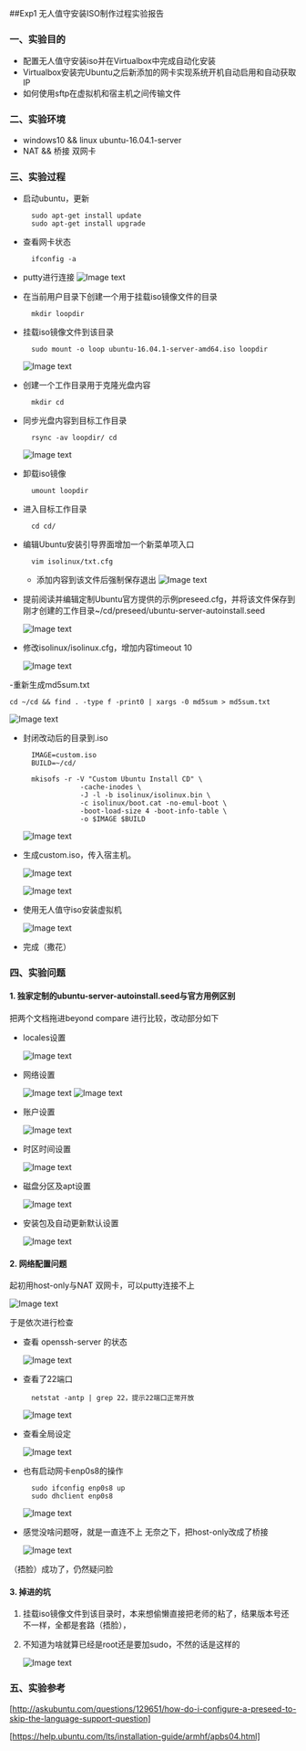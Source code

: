 ##Exp1 无人值守安装ISO制作过程实验报告
### 一、实验目的
- 配置无人值守安装iso并在Virtualbox中完成自动化安装
- Virtualbox安装完Ubuntu之后新添加的网卡实现系统开机自动启用和自动获取IP
- 如何使用sftp在虚拟机和宿主机之间传输文件

### 二、实验环境
- windows10 && linux ubuntu-16.04.1-server
- NAT       && 桥接 双网卡
	

### 三、实验过程
- 启动ubuntu，更新
 
		sudo apt-get install update
		sudo apt-get install upgrade

- 查看网卡状态

		ifconfig -a

- putty进行连接
  ![Image text](https://github.com/Zhaojytt/linux/tree/master/2017-1/zjy/exp1/image/15.png)

- 在当前用户目录下创建一个用于挂载iso镜像文件的目录
		
		mkdir loopdir

- 挂载iso镜像文件到该目录

		sudo mount -o loop ubuntu-16.04.1-server-amd64.iso loopdir

	![Image text](https://github.com/Zhaojytt/linux/tree/master/2017-1/zjy/exp1/image/17.png)

- 创建一个工作目录用于克隆光盘内容

		mkdir cd

- 同步光盘内容到目标工作目录

		rsync -av loopdir/ cd

	![Image text](https://github.com/Zhaojytt/linux/tree/master/2017-1/zjy/exp1/image/18.png)

- 卸载iso镜像

		umount loopdir

- 进入目标工作目录

		cd cd/

- 编辑Ubuntu安装引导界面增加一个新菜单项入口

		vim isolinux/txt.cfg

	- 添加内容到该文件后强制保存退出
	 ![Image text](https://github.com/Zhaojytt/linux/tree/master/2017-1/zjy/exp1/image/19.png)

- 提前阅读并编辑定制Ubuntu官方提供的示例preseed.cfg，并将该文件保存到刚才创建的工作目录~/cd/preseed/ubuntu-server-autoinstall.seed

	 ![Image text](https://github.com/Zhaojytt/linux/tree/master/2017-1/zjy/exp1/image/20.png)

- 修改isolinux/isolinux.cfg，增加内容timeout 10

	![Image text](https://github.com/Zhaojytt/linux/tree/master/2017-1/zjy/exp1/image/21.png)

-重新生成md5sum.txt

	cd ~/cd && find . -type f -print0 | xargs -0 md5sum > md5sum.txt
	
![Image text](https://github.com/Zhaojytt/linux/tree/master/2017-1/zjy/exp1/image/22.png)

- 封闭改动后的目录到.iso

		IMAGE=custom.iso
		BUILD=~/cd/
	
		mkisofs -r -V "Custom Ubuntu Install CD" \
		            -cache-inodes \
		            -J -l -b isolinux/isolinux.bin \
		            -c isolinux/boot.cat -no-emul-boot \
		            -boot-load-size 4 -boot-info-table \
		            -o $IMAGE $BUILD


	![Image text](https://github.com/Zhaojytt/linux/tree/master/2017-1/zjy/exp1/image/26.png)
- 生成custom.iso，传入宿主机。

	![Image text](https://github.com/Zhaojytt/linux/tree/master/2017-1/zjy/exp1/image/27.png)

	![Image text](https://github.com/Zhaojytt/linux/tree/master/2017-1/zjy/exp1/image/28.png)

- 使用无人值守iso安装虚拟机

	![Image text](https://github.com/Zhaojytt/linux/tree/master/2017-1/zjy/exp1/image/29.png)

- 完成（撒花）

### 四、实验问题
#### 1. 独家定制的ubuntu-server-autoinstall.seed与官方用例区别

把两个文档拖进beyond compare 进行比较，改动部分如下

- locales设置

 	 ![Image text](https://github.com/Zhaojytt/linux/tree/master/2017-1/zjy/exp1/image/8.png)

- 网络设置

	![Image text](https://github.com/Zhaojytt/linux/tree/master/2017-1/zjy/exp1/image/9.png)
  ![Image text](https://github.com/Zhaojytt/linux/tree/master/2017-1/zjy/exp1/image/10.png)


- 账户设置

	![Image text](https://github.com/Zhaojytt/linux/tree/master/2017-1/zjy/exp1/image/11.png)

- 时区时间设置

	![Image text](https://github.com/Zhaojytt/linux/tree/master/2017-1/zjy/exp1/image/12.png)

- 磁盘分区及apt设置

	![Image text](https://github.com/Zhaojytt/linux/tree/master/2017-1/zjy/exp1/image/13.png)

- 安装包及自动更新默认设置

	![Image text](https://github.com/Zhaojytt/linux/tree/master/2017-1/zjy/exp1/image/14.png)

#### 2. 网络配置问题

起初用host-only与NAT 双网卡，可以putty连接不上
	
![Image text](https://github.com/Zhaojytt/linux/tree/master/2017-1/zjy/exp1/image/3.png)

于是依次进行检查

- 查看 openssh-server 的状态

	![Image text](https://github.com/Zhaojytt/linux/tree/master/2017-1/zjy/exp1/image/4.png)

- 查看了22端口

		netstat -antp | grep 22，提示22端口正常开放

	![Image text](https://github.com/Zhaojytt/linux/tree/master/2017-1/zjy/exp1/image/5.png)

- 查看全局设定

	![Image text](https://github.com/Zhaojytt/linux/tree/master/2017-1/zjy/exp1/image/23.png)

- 也有启动网卡enp0s8的操作
		
		sudo ifconfig enp0s8 up
		sudo dhclient enp0s8

	![Image text](https://github.com/Zhaojytt/linux/tree/master/2017-1/zjy/exp1/image/7.png)

- 感觉没啥问题呀，就是一直连不上 无奈之下，把host-only改成了桥接

	![Image text](https://github.com/Zhaojytt/linux/tree/master/2017-1/zjy/exp1/image/15.png)

（捂脸）成功了，仍然疑问脸



#### 3. 掉进的坑
1. 挂载iso镜像文件到该目录时，本来想偷懒直接把老师的粘了，结果版本号还不一样，全都是套路（捂脸），

2. 不知道为啥就算已经是root还是要加sudo，不然的话是这样的

	![Image text](https://github.com/Zhaojytt/linux/tree/master/2017-1/zjy/exp1/image/16.png)


### 五、实验参考

[http://askubuntu.com/questions/129651/how-do-i-configure-a-preseed-to-skip-the-language-support-question]

[https://help.ubuntu.com/lts/installation-guide/armhf/apbs04.html]
